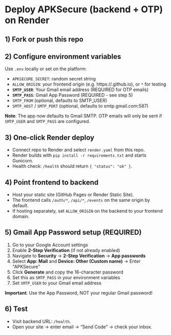 # Deploy APKSecure (backend + OTP) on Render

## 1) Fork or push this repo

## 2) Configure environment variables
Use `.env` locally or set on the platform:
- `APKSECURE_SECRET`: random secret string
- `ALLOW_ORIGIN`: your frontend origin (e.g. https://<your-user>.github.io), or `*` for testing
- **`SMTP_USER`**: Your Gmail email address (REQUIRED for OTP emails)
- **`SMTP_PASS`**: Gmail App Password (REQUIRED - see step 5)
- `SMTP_FROM` (optional, defaults to SMTP_USER)
- `SMTP_HOST` / `SMTP_PORT` (optional, defaults to smtp.gmail.com:587)

**Note**: The app now defaults to Gmail SMTP. OTP emails will only be sent if `SMTP_USER` and `SMTP_PASS` are configured.

## 3) One‑click Render deploy
- Connect repo to Render and select `render.yaml` from this repo.
- Render builds with `pip install -r requirements.txt` and starts Gunicorn.
- Health check: `/health` should return `{ "status": "ok" }`.

## 4) Point frontend to backend
- Host your static site (GitHub Pages or Render Static Site).
- The frontend calls `/auth/*`, `/api/*`, `/events` on the same origin by default.
- If hosting separately, set `ALLOW_ORIGIN` on the backend to your frontend domain.

## 5) Gmail App Password setup (REQUIRED)
1. Go to your Google Account settings
2. Enable **2-Step Verification** (if not already enabled)
3. Navigate to **Security** → **2-Step Verification** → **App passwords**
4. Select **App: Mail** and **Device: Other (Custom name)** → Enter "APKSecure"
5. Click **Generate** and copy the 16-character password
6. Set this as `SMTP_PASS` in your environment variables
7. Set `SMTP_USER` to your Gmail email address

**Important**: Use the App Password, NOT your regular Gmail password!

## 6) Test
- Visit backend URL: `/health`.
- Open your site → enter email → “Send Code” → check your inbox.
